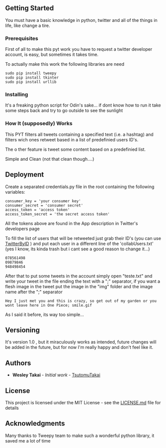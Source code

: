 ## Getting Started

You must have a basic knowledge in python, twitter and all of the things in life, like change a tire.

### Prerequisites
First of all to make this pyt work you have to request a twitter developer account, is easy, but sometimes it takes time.

To actually make this work the following libraries are need

```
sudo pip install tweepy
sudo pip install tkinter
sudo pip install urllib
```

### Installing

It's a freaking python script for Odin's sake... if dont know how to run it take some steps back and try to go outside to see the sunlight

### How It (supposedly) Works

This PYT filters all tweets containing a specified text (i.e. a hashtag) and filters wich ones retweet based in a list of predefinied users ID's.

The o ther feature is tweet some content based on a predefinied list.

Simple and Clean (not that clean though....)

## Deployment

Create a separated credentials.py file in the root containing the following variables:

```
consumer_key = 'your consumer key'
consumer_secret = 'consumer secret'
access_token = 'access token'
access_token_secret = 'the secret access token'
```
All the tokens above are found in the App description in Twitter's developers page

To fill the list of users that will be retweeted just grab their ID's (you can use [TwitterByID](https://gettwitterid.com) ) and put each user in a different line of the 'collabUsers.txt' (yes I know, its kinda trash but i cant see a good reason to change it...)

```
078561498
09879846
948498454
```

After that to put some tweets in the account simply open "teste.txt" and write your tweet in the file ending the text with a ";" separator, if you want a flesh image in the tweet put the image in the "img" folder and the image name after the ";" separator

```
Hey I just met you and this is crazy, so get out of my garden or you wont leave here in One Piece; smile.gif
```

As I said it before, its way too simple...


## Versioning

It's version 1.0 , but it miraculously works as intended, future changes will be added in the future, but for now I'm really happy and don't feel like it.

## Authors

* **Wesley Takai** - *Initial work* - [TsutomuTakai](https://github.com/TsuomuTakai)

## License

This project is licensed under the MIT License - see the [LICENSE.md](LICENSE.md) file for details

## Acknowledgments

Many thanks to Tweepy team to make such a wonderful python library, it saved me a lot of time

